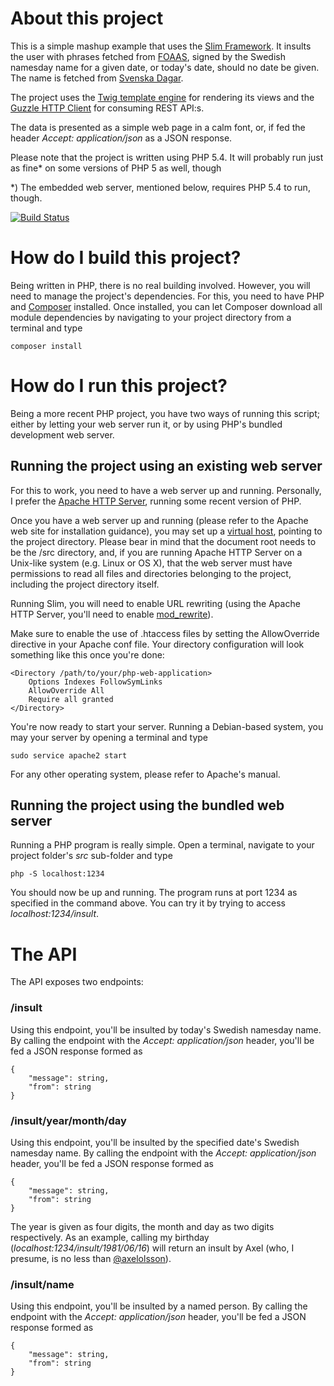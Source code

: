 # About this project

This is a simple mashup example that uses the
[Slim Framework](http://www.slimframework.com/). It insults the user with
phrases fetched from [FOAAS](http://foaas.herokuapp.com/), signed by the
Swedish namesday name for a given date, or today's date, should no date be
given. The name is fetched from [Svenska Dagar](http://api.dryg.net/).

The project uses the [Twig template engine](http://twig.sensiolabs.org/) for
rendering its views and the [Guzzle HTTP Client](http://docs.guzzlephp.org/)
for consuming REST API:s.

The data is presented as a simple web page in a calm font, or, if fed the
header *Accept: application/json* as a JSON response.

Please note that the project is written using PHP 5.4. It will probably run
just as fine* on some versions of PHP 5 as well, though

*) The embedded web server, mentioned below, requires PHP 5.4 to run, though.

[![Build Status](https://secure.travis-ci.org/koddas/insultr.png?branch=master)](http://travis-ci.org/koddas/insultr)

# How do I build this project?

Being written in PHP, there is no real building involved. However, you will
need to manage the project's dependencies. For this, you need to have
PHP and [Composer](https://getcomposer.org/) installed. Once installed, you can
let Composer download all module dependencies by navigating to your project
directory from a terminal and type

    composer install

# How do I run this project?

Being a more recent PHP project, you have two ways of running this script;
either by letting your web server run it, or by using PHP's bundled development
web server.

## Running the project using an existing web server

For this to work, you need to have a web server up and running. Personally, I
prefer the [Apache HTTP Server](http://httpd.apache.org), running some recent
version of PHP.

Once you have a web server up and running (please refer to the Apache web site
for installation guidance), you may set up a
[virtual host](http://httpd.apache.org/docs/2.2/vhosts/), pointing to the
project directory. Please bear in mind that the document root needs to be the
/src directory, and, if you are running Apache HTTP Server on a Unix-like
system (e.g. Linux or OS X), that the web server must have permissions to read
all files and directories belonging to the project, including the project
directory itself.

Running Slim, you will need to enable URL rewriting (using the Apache HTTP
Server, you'll need to enable
[mod_rewrite](http://httpd.apache.org/docs/current/mod/mod_rewrite.html)).

Make sure to enable the use of .htaccess files by setting the AllowOverride
directive in your Apache conf file. Your directory configuration will look
something like this once you're done:

    <Directory /path/to/your/php-web-application>
        Options Indexes FollowSymLinks
        AllowOverride All
        Require all granted
    </Directory>

You're now ready to start your server. Running a Debian-based system, you may
your server by opening a terminal and type

    sudo service apache2 start

For any other operating system, please refer to Apache's manual.

## Running the project using the bundled web server

Running a PHP program is really simple. Open a terminal, navigate to your
project folder's *src* sub-folder and type

    php -S localhost:1234

You should now be up and running. The program runs at port 1234 as specified in
the command above. You can try it by trying to access *localhost:1234/insult*.

# The API

The API exposes two endpoints:

### /insult

Using this endpoint, you'll be insulted by today's Swedish namesday name. By
calling the endpoint with the *Accept: application/json* header, you'll be fed
a JSON response formed as

    {
        "message": string,
        "from": string
    }

### /insult/year/month/day

Using this endpoint, you'll be insulted by the specified date's Swedish
namesday name. By calling the endpoint with the *Accept: application/json*
header, you'll be fed a JSON response formed as

    {
        "message": string,
        "from": string
    }

The year is given as four digits, the month and day as two digits respectively.
As an example, calling my birthday (*localhost:1234/insult/1981/06/16*) will
return an insult by Axel (who, I presume, is no less than [@axelolsson](https://github.com/axelolsson)).

### /insult/name

Using this endpoint, you'll be insulted by a named person. By calling the
endpoint with the *Accept: application/json* header, you'll be fed a JSON
response formed as

    {
        "message": string,
        "from": string
    }
